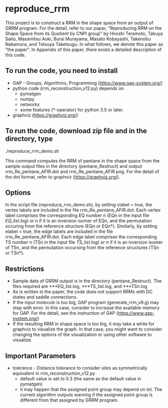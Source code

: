 # reproduce_rrm
This project is to construct a RRM in the shape space from an output of GRRM program. For the detail, refer to our paper, "Reproducing RRM on the Shape Space from its Quotient by CNPI group" by Hiroshi Teramoto, Takuya Saito, Masamitsu Aoki, Burai Murayama, Masato Kobayashi, Takenobu Nakamura, and Tetsuya Taketsugu. In what follows, we denote this paper as "the paper". In Appendix of this paper, there exists a detailed description of this code.

## To run the code, you need to install
* GAP - Groups, Algorithms, Programming (https://www.gap-system.org/)
* python code (rrm_reconstruction_v12.py) depends on 
  - pymatgen
  - numpy
  - networkx
  - some features (*-operator) for python 3.5 or later.
* graphviz (https://graphviz.org/)

## To run the code, download zip file and in the directory, type
./reproduce_rrm_demo.sh

This command computes the RRM of pentane in the shape space from the sample output files in the directory (pentane_Restruct) and output rrm_Re_pentane_AFIR.dot and rrm_Re_pentane_AFIR.png. For the detail of the dot format, refer to graphviz (https://graphviz.org/). 

## Options
In the script file (reproduce_rrm_demo.sh), by setting vlabel = true, the vertex labels are included in the file rrm_Re_pentane_AFIR.dot. Each vertex label comprises the corresponding EQ number n (EQn in the input file *EQ_list.log) or n* if it is an inversion isomer of EQn, and the permutation occuring from the reference structure (EQn or EQn*). Similarly, by setting elabel = true, the edge labels are included in the file rrm_Re_pentane_AFIR.dot. Each edge label comprises the corresponding TS number n (TSn in the input file *TS_list.log) or n* if it is an inversion isomer of TSn, and the permutation occursing from the reference structures (TSn or TSn*).

## Restrictions
* Sample data of GRRM output is in the directory (pentane_Restruct). The files required are ***EQ_list.log, ***TS_list.log, and ***TSn.log
* As is written in the paper, the code does not support RRMs with DC states and saddle connections. 
* If the input molecule is too big, GAP program (generate_rrm_v9.g) may stop with error. In this case, consider to increase the available memory for GAP. For the detail, see the instruction of GAP (https://www.gap-system.org/)
* If the resulting RRM in shape space is too big, it may take a while for graphviz to visualize the graph. In that case, you might want to consider changing the options of the visualization or using other software to visualize.

## Important Parameters
* tolerance - Distance tolerance to consider sites as symmetrically equivalent in rrm_reconstruction_v12.py
  - default value is set to 0.3 (the same as the default value in pymatgen)
  - it may happen that the assigned point group may depend on tol. The current algorithm outputs warning if the assigned point group is different from that assigned by GRRM program. 
